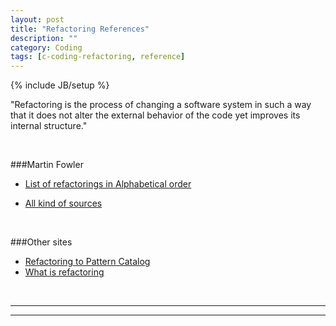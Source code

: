 ```yaml
---
layout: post
title: "Refactoring References"
description: ""
category: Coding 
tags: [c-coding-refactoring, reference]
---
```

{% include JB/setup %}

"Refactoring is the process of changing a software system in such a way that it does not alter the external behavior of the code yet improves its internal structure."

<br/>

###Martin Fowler

+ [List of refactorings in Alphabetical order](http://www.refactoring.com/catalog/index.html)

+ [All kind of sources](http://www.refactoring.com/sources.html)

<br/>

###Other sites
+ [Refactoring to Pattern Catalog](http://industriallogic.com/xp/refactoring/catalog.html)
+ [What is refactoring](http://c2.com/cgi/wiki?WhatIsRefactoring)

<br/>

---
---

<br/>
